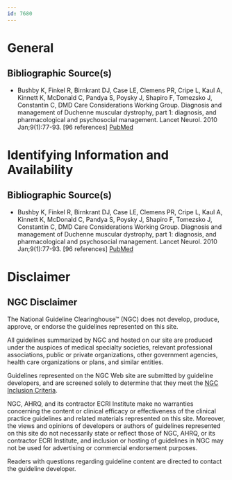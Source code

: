 ```yaml
---
id: 7680
---
```


# General

## Bibliographic Source(s)

- Bushby K, Finkel R, Birnkrant DJ, Case LE, Clemens PR, Cripe L, Kaul A, Kinnett K, McDonald C, Pandya S, Poysky J, Shapiro F, Tomezsko J, Constantin C, DMD Care Considerations Working Group. Diagnosis and management of Duchenne muscular dystrophy, part 1: diagnosis, and pharmacological and psychosocial management. Lancet Neurol. 2010 Jan;9(1):77-93. [96 references] [ PubMed ](http://www.ncbi.nlm.nih.gov/entrez/query.fcgi?cmd=Retrieve&db=pubmed&dopt=Abstract&list_uids=19945913)

# Identifying Information and Availability

## Bibliographic Source(s)

- Bushby K, Finkel R, Birnkrant DJ, Case LE, Clemens PR, Cripe L, Kaul A, Kinnett K, McDonald C, Pandya S, Poysky J, Shapiro F, Tomezsko J, Constantin C, DMD Care Considerations Working Group. Diagnosis and management of Duchenne muscular dystrophy, part 1: diagnosis, and pharmacological and psychosocial management. Lancet Neurol. 2010 Jan;9(1):77-93. [96 references] [ PubMed ](http://www.ncbi.nlm.nih.gov/entrez/query.fcgi?cmd=Retrieve&db=pubmed&dopt=Abstract&list_uids=19945913)

# Disclaimer

## NGC Disclaimer

The National Guideline Clearinghouse™ (NGC) does not develop, produce, approve, or endorse the guidelines represented on this site.

All guidelines summarized by NGC and hosted on our site are produced under the auspices of medical specialty societies, relevant professional associations, public or private organizations, other government agencies, health care organizations or plans, and similar entities.

Guidelines represented on the NGC Web site are submitted by guideline developers, and are screened solely to determine that they meet the [NGC Inclusion Criteria](/help-and-about/summaries/inclusion-criteria).

NGC, AHRQ, and its contractor ECRI Institute make no warranties concerning the content or clinical efficacy or effectiveness of the clinical practice guidelines and related materials represented on this site. Moreover, the views and opinions of developers or authors of guidelines represented on this site do not necessarily state or reflect those of NGC, AHRQ, or its contractor ECRI Institute, and inclusion or hosting of guidelines in NGC may not be used for advertising or commercial endorsement purposes.

Readers with questions regarding guideline content are directed to contact the guideline developer.

